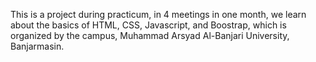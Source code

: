 This is a project during practicum, in 4 meetings in one month, we learn about the basics of HTML, CSS, Javascript, and Boostrap, which is organized by the campus, Muhammad Arsyad Al-Banjari University, Banjarmasin.
